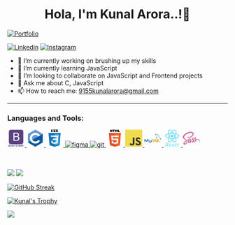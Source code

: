 <h1 align="center">Hola, I'm Kunal Arora..!👋</h1> 

[![Portfolio](https://img.shields.io/website?color=blue&label=Portfolio&style=flat&up_message=Online&url=https://www.facebook.com)](https://kunal9155.github.io/kunal-portfolio/)

[![Linkedin](https://img.shields.io/badge/Kunal9155-black?style=flat&logo=Linkedin&logoColor=blue&link=https://www.linkedin.com/in/kunal-arora-410098211/)](https://www.linkedin.com/in/kunal-arora-410098211/)
[![Instagram](https://img.shields.io/badge/Kunal9155-black?style=flat&logo=Instagram&logoColor=pink&link=https:https:https:/www.instagram.com/sbajaj_02/)](https://www.instagram.com/kunal.9155/)








- 🔭 I’m currently working on  brushing up my skills
- 🌱 I’m currently learning  JavaScript
- 👯 I’m looking to collaborate on  JavaScript and Frontend projects
- 💬 Ask me about C, JavaScript
- 📫 How to reach me: <a href="">9155kunalarora@gmail.com</a>




<hr>

<h3 align="left">Languages and Tools:</h3>
<p align="left"> <a href="https://getbootstrap.com" target="_blank"> <img src="https://raw.githubusercontent.com/devicons/devicon/master/icons/bootstrap/bootstrap-plain-wordmark.svg" alt="bootstrap" width="40" height="40"/> </a> <a href="https://www.cprogramming.com/" target="_blank"> <img src="https://raw.githubusercontent.com/devicons/devicon/master/icons/c/c-original.svg" alt="c" width="40" height="40"/> </a> <a href="https://www.w3schools.com/css/" target="_blank"> <img src="https://raw.githubusercontent.com/devicons/devicon/master/icons/css3/css3-original-wordmark.svg" alt="css3" width="40" height="40"/> </a> <a href="https://www.figma.com/" target="_blank"> <img src="https://www.vectorlogo.zone/logos/figma/figma-icon.svg" alt="figma" width="40" height="40"/> </a> <a href="https://git-scm.com/" target="_blank"> <img src="https://www.vectorlogo.zone/logos/git-scm/git-scm-icon.svg" alt="git" width="40" height="40"/> </a> <a href="https://www.w3.org/html/" target="_blank"> <img src="https://raw.githubusercontent.com/devicons/devicon/master/icons/html5/html5-original-wordmark.svg" alt="html5" width="40" height="40"/> </a> <a href="https://developer.mozilla.org/en-US/docs/Web/JavaScript" target="_blank"> <img src="https://raw.githubusercontent.com/devicons/devicon/master/icons/javascript/javascript-original.svg" alt="javascript" width="40" height="40"/> </a> <a href="https://www.mysql.com/" target="_blank"> <img src="https://raw.githubusercontent.com/devicons/devicon/master/icons/mysql/mysql-original-wordmark.svg" alt="mysql" width="40" height="40"/> </a> <a href="https://reactjs.org/" target="_blank"> <img src="https://raw.githubusercontent.com/devicons/devicon/master/icons/react/react-original-wordmark.svg" alt="react" width="40" height="40"/> </a> <a href="https://sass-lang.com" target="_blank"> <img src="https://raw.githubusercontent.com/devicons/devicon/master/icons/sass/sass-original.svg" alt="sass" width="40" height="40"/> </a> </p>

<br/><br/>
<img src="https://github-readme-stats.vercel.app/api?username=Kunal9155&&show_icons=true&title_color=ffffff&icon_color=bb2acf&text_color=daf7dc&bg_color=151515"> 
<img src="https://github-readme-stats.vercel.app/api/top-langs/?username=Kunal9155&show_icons=true&theme=radical">


  [![GitHub Streak](https://github-readme-streak-stats.herokuapp.com/?user=Kunal9155&theme=dracula)](https://git.io/streak-stats)


  [![Kunal's Trophy](https://github-profile-trophy.vercel.app/?username=Kunal9155&row=1&column=7&margin-w=5&no-frame=true&theme=dracula)](https://github-profile-trophy.vercel.app/?username=sanchitbajaj02&row=1&column=7&margin-w=5&no-frame=true&theme=dracula)

<img src="https://activity-graph.herokuapp.com/graph?username=Kunal9155&theme=dracula"></img>
